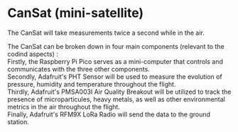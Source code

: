 # CanSat (mini-satellite)

The CanSat will take measurements twice a second while in the air. 

The CanSat can be broken down in four main components (relevant to the codind aspects) :    
Firstly, the Raspberry Pi Pico serves as a mini-computer that controls and communicates with the three other components.  
Secondly, Adafruit's PHT Sensor will be used to measure the evolution of pressure, humidity and temperature throughout the flight.  
Thirdly, Adafruit's PMSA003I Air Quality Breakout will be utilized to track the presence of microparticules, heavy metals, as well 
  as other environmental metrics in the air throughout the flight.  
Finally, Adafruit's RFM9X LoRa Radio will send the data to the ground station.
